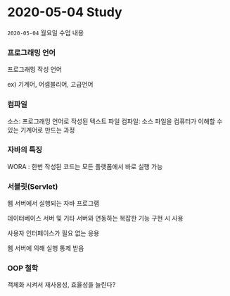 # 2020-05-04 Study

``2020-05-04`` 월요일 수업 내용  

### 프로그래밍 언어

프로그래밍 작성 언어

ex) 기계어, 어셈블리어, 고급언어

### 컴파일

소스: 프로그래밍 언어로 작성된 텍스트 파일
컴파일: 소스 파일을 컴퓨터가 이해할 수 있는 기계어로 만드는 과정

### 자바의 특징

WORA : 한번 작성된 코드는 모든 플랫폼에서 바로 실행 가능

### 서블릿(Servlet)

웹 서버에서 실행되는 자바 프로그램  
  
데이터베이스 서버 및 기타 서버와 연동하는 복잡한 기능 구현 시 사용  
  
사용자 인터페이스가 필요 없는 응용  
  
웹 서버에 의해 실행 통제 받음  

### OOP 철학

객체화 시켜서 재사용성, 효율성을 늘린다?
